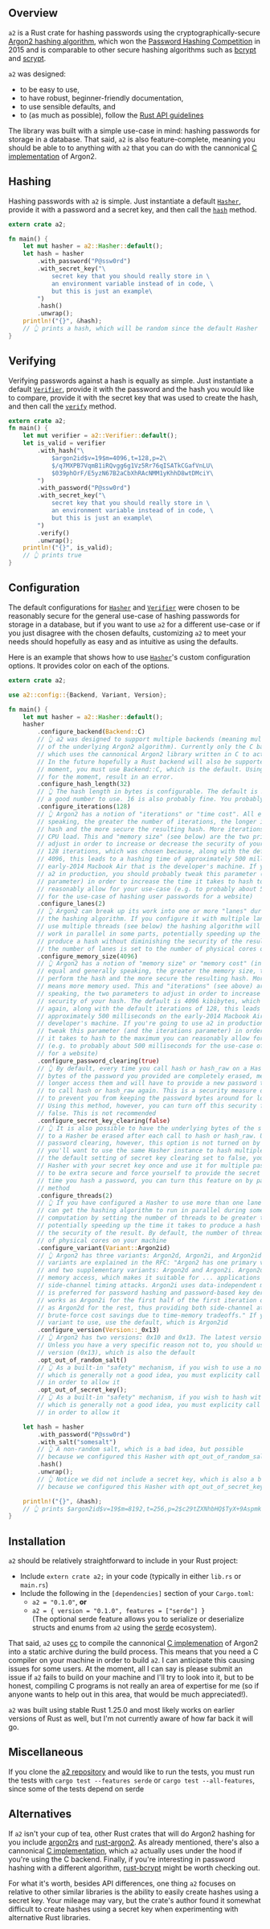 ## Overview

`a2` is a Rust crate for hashing passwords using the cryptographically-secure
[Argon2 hashing algorithm](https://tools.ietf.org/html/draft-irtf-cfrg-argon2-03),
which won the [Password Hashing Competition](https://password-hashing.net/) in 2015 and is
comparable to other secure hashing algorithms such as [bcrypt](https://en.wikipedia.org/wiki/Bcrypt)
and [scrypt](https://en.wikipedia.org/wiki/Scrypt).

`a2` was designed:

* to be easy to use,
* to have robust, beginner-friendly documentation,
* to use sensible defaults, and
* to (as much as possible), follow the [Rust API guidelines](https://rust-lang-nursery.github.io/api-guidelines/)

The library was built with a simple use-case in mind: hashing passwords for storage in a database.
That said, `a2` is also feature-complete, meaning you should be able to to anything
with `a2` that you can do with the cannonical [C implementation](https://github.com/P-H-C/phc-winner-argon2)
of Argon2.

## Hashing

Hashing passwords with `a2` is simple. Just instantiate a default [`Hasher`](struct.Hasher.html), provide it
with a password and a secret key, and then call the [`hash`](struct.Hasher.html#method.hash) method.

```rust
extern crate a2;

fn main() {
    let mut hasher = a2::Hasher::default();
    let hash = hasher
        .with_password("P@ssw0rd")
        .with_secret_key("\
            secret key that you should really store in \
            an environment variable instead of in code, \
            but this is just an example\
        ")
        .hash()
        .unwrap();
    println!("{}", &hash);
    // 👆 prints a hash, which will be random since the default Hasher uses a random salt
}
```

## Verifying

Verifying passwords against a hash is equally as simple. Just instantiate a
default [`Verifier`](struct.Verifier.html), provide it with the password and the hash you would like to compare,
provide it with the secret key that was used to create the hash, and then call the [`verify`](struct.Verifier.html#method.verify)
method.

```rust
extern crate a2;
fn main() {
    let mut verifier = a2::Verifier::default();
    let is_valid = verifier
        .with_hash("\
            $argon2id$v=19$m=4096,t=128,p=2\
            $/q7MXPB7VqmB1iRQvgg6g1Vz5Rr76qISATkCGafVnLU\
            $039phOrF/E5yzN67B2aCbXhRAcNMM1yKhhD8wtDMciY\
        ")
        .with_password("P@ssw0rd")
        .with_secret_key("\
            secret key that you should really store in \
            an environment variable instead of in code, \
            but this is just an example\
        ")
        .verify()
        .unwrap();
    println!("{}", is_valid);
    // 👆 prints true
}
```

## Configuration

The default configurations for [`Hasher`](struct.Hasher.html) and [`Verifier`](struct.Verifier.html) were chosen to be reasonably secure for
the general use-case of hashing passwords for storage in a database, but if you want to use
`a2` for a different use-case or if you just disagree with the chosen defaults, customizing
`a2` to meet your needs should hopefully as easy and as intuitive as using the defaults.

Here is an example that shows how to use [`Hasher`](struct.Hasher.html)'s custom configuration options. It provides
color on each of the options.

```rust
extern crate a2;

use a2::config::{Backend, Variant, Version};

fn main() {
    let mut hasher = a2::Hasher::default();
    hasher
        .configure_backend(Backend::C)
        // 👆 a2 was designed to support multiple backends (meaning multiple implementations
        // of the underlying Argon2 algorithm). Currently only the C backend is supported,
        // which uses the cannonical Argon2 library written in C to actually do the work.
        // In the future hopefully a Rust backend will also be supported, but, for the
        // moment, you must use Backend::C, which is the default. Using Backend::Rust will,
        // for the moment, result in an error.
        .configure_hash_length(32)
        // 👆 The hash length in bytes is configurable. The default is 32. This is probably
        // a good number to use. 16 is also probably fine. You probably shouldn't go below 16
        .configure_iterations(128)
        // 👆 Argon2 has a notion of "iterations" or "time cost". All else equal and generally
        // speaking, the greater the number of iterations, the longer it takes to perform the
        // hash and the more secure the resulting hash. More iterations basically means more
        // CPU load. This and "memory size" (see below) are the two primary parameters to
        // adjust in order to increase or decrease the security of your hash. The default is
        // 128 iterations, which was chosen because, along with the default memory size of
        // 4096, this leads to a hashing time of approximately 500 milliseconds on the
        // early-2014 Macbook Air that is the developer's machine. If you're going to use
        // a2 in production, you should probably tweak this parameter (and the memory size
        // parameter) in order to increase the time it takes to hash to the maximum you can
        // reasonably allow for your use-case (e.g. to probably about 500 milliseconds
        // for the use-case of hashing user passwords for a website)
        .configure_lanes(2)
        // 👆 Argon2 can break up its work into one or more "lanes" during some parts of
        // the hashing algorithm. If you configure it with multiple lanes and you also
        // use multiple threads (see below) the hashing algorithm will performed its
        // work in parallel in some parts, potentially speeding up the time it takes to
        // produce a hash without diminishing the security of the result. By default,
        // the number of lanes is set to the number of physical cores on your machine
        .configure_memory_size(4096)
        // 👆 Argon2 has a notion of "memory size" or "memory cost" (in kibibytes). All else
        // equal and generally speaking, the greater the memory size, the longer it takes to
        // perform the hash and the more secure the resulting hash. More memory size basically
        // means more memory used. This and "iterations" (see above) are, again, generally
        // speaking, the two parameters to adjust in order to increase or decrease the
        // security of your hash. The default is 4096 kibibytes, which was chosen because,
        // again, along with the default iterations of 128, this leads to a hashing time of
        // approximately 500 milliseconds on the early-2014 Macbook Air that is the
        // developer's machine. If you're going to use a2 in production, you should probably
        // tweak this parameter (and the iterations parameter) in order to increase the time
        // it takes to hash to the maximum you can reasonably allow for your use-case
        // (e.g. to probably about 500 milliseconds for the use-case of hashing user passwords
        // for a website)
        .configure_password_clearing(true)
        // 👆 By default, every time you call hash or hash_raw on a Hasher, the underying
        // bytes of the password you provided are completely erased, meaning you can no
        // longer access them and will have to provide a new password to Hasher in order
        // to call hash or hash_raw again. This is a security measure designed to
        // to prevent you from keeping the password bytes around for longer than you have to.
        // Using this method, however, you can turn off this security feature by passing
        // false. This is not recommended
        .configure_secret_key_clearing(false)
        // 👆 It is also possible to have the underlying bytes of the secret key you provided
        // to a Hasher be erased after each call to hash or hash_raw. Unlike with
        // password clearing, however, this option is not turned on by default. Typically,
        // you'll want to use the same Hasher instance to hash multiple passwords. With
        // the default setting of secret key clearing set to false, you can provide your
        // Hasher with your secret key once and use it for multiple passwords. If you want
        // to be extra secure and force yourself to provide the secret key to Hasher every
        // time you hash a password, you can turn this feature on by passing true to this
        // method
        .configure_threads(2)
        // 👆 If you have configured a Hasher to use more than one lane (see above), you
        // can get the hashing algorithm to run in parallel during some parts of the
        // computation by setting the number of threads to be greater than one as well,
        // potentially speeding up the time it takes to produce a hash without diminishing
        // the security of the result. By default, the number of threads is set to the number
        // of physical cores on your machine
        .configure_variant(Variant::Argon2id)
        // 👆 Argon2 has three variants: Argon2d, Argon2i, and Argon2id. Here is how these
        // variants are explained in the RFC: "Argon2 has one primary variant: Argon2id,
        // and two supplementary variants: Argon2d and Argon2i. Argon2d uses data-dependent
        // memory access, which makes it suitable for ... applications with no threats from
        // side-channel timing attacks. Argon2i uses data-independent memory access, which
        // is preferred for password hashing and password-based key derivation. Argon2id
        // works as Argon2i for the first half of the first iteration over the memory, and
        // as Argon2d for the rest, thus providing both side-channel attack protection and
        // brute-force cost savings due to time-memory tradeoffs." If you do not know which
        // variant to use, use the default, which is Argon2id
        .configure_version(Version::_0x13)
        // 👆 Argon2 has two versions: 0x10 and 0x13. The latest version is 0x13 (as of 5/18).
        // Unless you have a very specific reason not to, you should use the latest
        // version (0x13), which is also the default
        .opt_out_of_random_salt()
        // 👆 As a built-in "safety" mechanism, if you wish to use a non-random salt,
        // which is generally not a good idea, you must explicity call this method
        // in order to allow it
        .opt_out_of_secret_key();
        // 👆 As a built-in "safety" mechanism, if you wish to hash without a secret key,
        // which is generally not a good idea, you must explicity call this method
        // in order to allow it

    let hash = hasher
        .with_password("P@ssw0rd")
        .with_salt("somesalt")
        // 👆 A non-random salt, which is a bad idea, but possible
        // because we configured this Hasher with opt_out_of_random_salt
        .hash()
        .unwrap();
        // 👆 Notice we did not include a secret key, which is also a bad idea, but possible
        // because we configured this Hasher with opt_out_of_secret_key

    println!("{}", &hash);
    // 👆 prints $argon2id$v=19$m=8192,t=256,p=2$c29tZXNhbHQ$TyX+9AspmkeMGLJRQdJozQ
}
```

## Installation

`a2` should be relatively straightforward to include in your Rust project:

* Include `extern crate a2;` in your code (typically in either `lib.rs` or `main.rs`)
* Include the following in the `[dependencies]` section of your `Cargo.toml`:
  * `a2 = "0.1.0"`, <b>or</b>
  * `a2 = { version = "0.1.0", features = ["serde"] }`</br>
    (The optional serde feature allows you to serialize or deserialize structs and
    enums from `a2` using the [serde](https://github.com/serde-rs/serde) ecosystem).

That said, `a2` uses [cc](https://github.com/alexcrichton/cc-rs) to compile the cannonical
[C implemenation](https://github.com/P-H-C/phc-winner-argon2) of Argon2 into a
static archive during the build process. This means that you need a C compiler on your
machine in order to build `a2`. I can anticipate this causing issues for some users.
At the moment, all I can say is please submit an issue if `a2` fails to build on your machine and
I'll try to look into it, but to be honest, compiling C programs is not really an area of expertise
for me (so if anyone wants to help out in this area, that would be much appreciated!).

`a2` was built using stable Rust 1.25.0 and most likely works on earlier versions
of Rust as well, but I'm not currently aware of how far back it will go.

## Miscellaneous

If you clone the [a2 repository](https://github.com/bcmyers/a2) and would like to run the tests, you must
run the tests with `cargo test --features serde` or `cargo test --all-features`,
since some of the tests depend on serde

## Alternatives

If `a2` isn't your cup of tea, other Rust crates that will do Argon2 hashing for you
include [argon2rs](https://github.com/bryant/argon2rs) and [rust-argon2](https://github.com/sru-systems/rust-argon2).
As already mentioned, there's also a cannonical [C implementation](https://github.com/P-H-C/phc-winner-argon2),
which `a2` actually uses under the hood if you're using the C backend. Finally, if you're interesting
in password hashing with a different algorithm, [rust-bcrypt](https://github.com/Keats/rust-bcrypt)
might be worth checking out.

For what it's worth, besides API differences, one thing `a2` focuses on relative to other similar
libraries is the ability to easily create hashes using a secret key. Your mileage may vary,
but the crate's author found it somewhat difficult to create hashes using a secret key when
experimenting with alternative Rust libraries.
